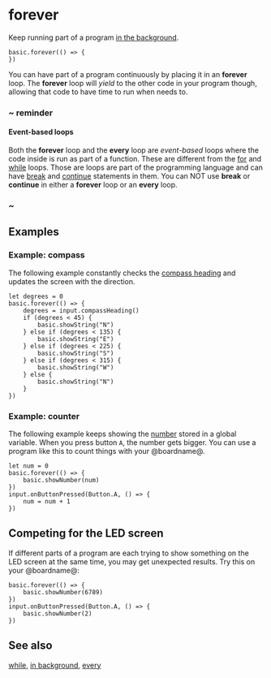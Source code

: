 # forever

Keep running part of a program 
[in the background](/reference/control/in-background).

```sig
basic.forever(() => {
})
```

You can have part of a program continuously by placing it in an **forever** loop. The **forever** loop will _yield_ to the other code in your program though, allowing that code to have time to run when needs to.

### ~ reminder

#### Event-based loops

Both the **forever** loop and the **every** loop are _event-based_ loops where the code inside is run as part of a function. These are different from the [for](/blocks/loops/for) and [while](/blocks/loops/while) loops. Those are loops are part of the programming language and can have [break](/blocks/loops/break) and [continue](/blocks/loops/continue) statements in them.
You can NOT use **break** or **continue** in either a **forever** loop or an **every** loop.

### ~

## Examples

### Example: compass

The following example constantly checks the 
[compass heading](/reference/input/compass-heading) 
and updates the screen with the direction.

```blocks
let degrees = 0
basic.forever(() => {
    degrees = input.compassHeading()
    if (degrees < 45) {
        basic.showString("N")
    } else if (degrees < 135) {
        basic.showString("E")
    } else if (degrees < 225) {
        basic.showString("S")
    } else if (degrees < 315) {
        basic.showString("W")
    } else {
        basic.showString("N")
    }
})
```

### Example: counter

The following example keeps showing the [number](/types/number) stored in a global variable.
When you press button `A`, the number gets bigger.
You can use a program like this to count things with your @boardname@.

```blocks
let num = 0
basic.forever(() => {
    basic.showNumber(num)
})
input.onButtonPressed(Button.A, () => {
    num = num + 1
})
```

## Competing for the LED screen

If different parts of a program are each trying 
to show something on the LED screen at the same time, 
you may get unexpected results.
Try this on your @boardname@:

```blocks
basic.forever(() => {
    basic.showNumber(6789)
})
input.onButtonPressed(Button.A, () => {
    basic.showNumber(2)
})
```

## See also

[while](/blocks/loops/while), [in background](/reference/control/in-background), [every](/reference/loops/every-interval)

